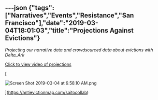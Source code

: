 ---json
{"tags":["Narratives","Events","Resistance","San Francisco"],"date":"2019-03-04T18:01:03","title":"Projections Against Evictions"}
---

_Projecting our narrative data and crowdsourced data about evictions with Delta\_Ark_

[Click to view video of projections](https://antievictionmap.com/saitocollab)

[

![Screen Shot 2019-03-04 at 9.58.10 AM.png](https://images.squarespace-cdn.com/content/v1/52b7d7a6e4b0b3e376ac8ea2/1551722397215-QHUAHAVVJCZSI0L991P1/ke17ZwdGBToddI8pDm48kFaD7pngK5lHuIRBoo4hYIZZw-zPPgdn4jUwVcJE1ZvWQUxwkmyExglNqGp0IvTJZUJFbgE-7XRK3dMEBRBhUpwSCY6NnqBBTr0gSX1GyZ_Lsx6VUb6xQAYUyK5aV4AJVhtiYffqn-fD5V3Zy3N9YwQ/Screen+Shot+2019-03-04+at+9.58.10+AM.png)

](https://antievictionmap.com/saitocollab)